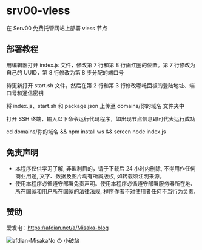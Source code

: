 # srv00-vless

在 Serv00 免费托管网站上部署 vless 节点

## 部署教程
用编辑器打开 index.js 文件，修改第 7 行和第 8 行画红圈的位置。第 7 行修改为自己的 UUID，第 8 行修改为第 8 步分配的端口号

待更新打开 start.sh 文件，然后在第 2 行和第 3 行修改哪吒面板的登陆地址、端口号和通信密钥

将 index.js、start.sh 和 package.json 上传至 domains/你的域名 文件夹中

打开 SSH 终端，输入以下命令运行代码程序，如出现节点信息即可代表运行成功

cd domains/你的域名 && npm install ws && screen node index.js

## 免责声明

* 本程序仅供学习了解, 非盈利目的，请于下载后 24 小时内删除, 不得用作任何商业用途, 文字、数据及图片均有所属版权, 如转载须注明来源。
* 使用本程序必循遵守部署免责声明。使用本程序必循遵守部署服务器所在地、所在国家和用户所在国家的法律法规, 程序作者不对使用者任何不当行为负责.

## 赞助

爱发电：https://afdian.net/a/Misaka-blog

![afdian-MisakaNo の 小破站](https://user-images.githubusercontent.com/122191366/211533469-351009fb-9ae8-4601-992a-abbf54665b68.jpg)
